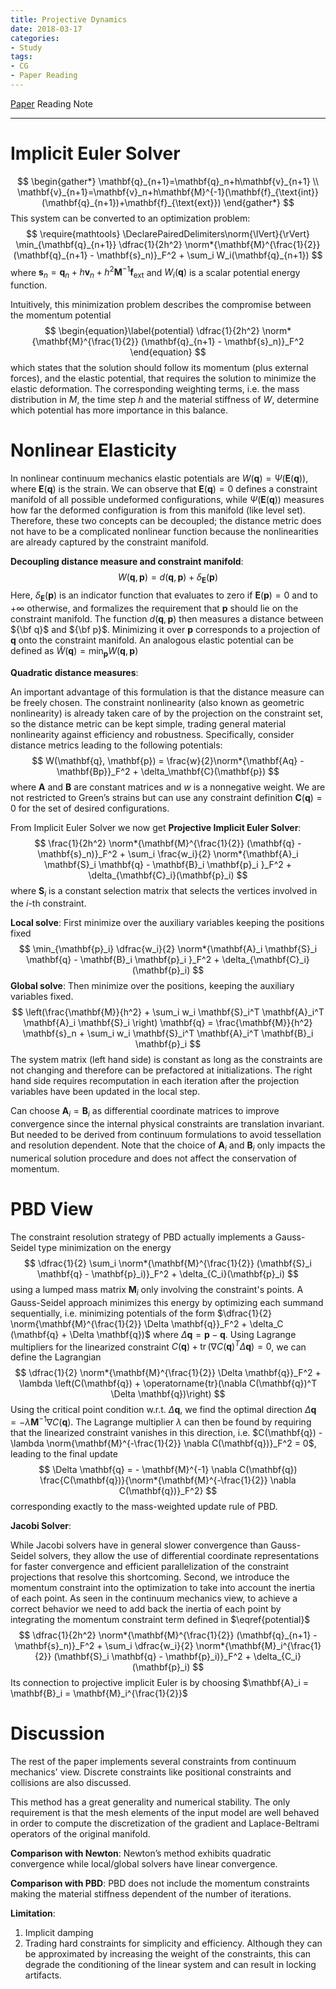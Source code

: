 ```yaml
---
title: Projective Dynamics
date: 2018-03-17
categories:
- Study
tags:
- CG
- Paper Reading
---
```


[Paper](http://sofienbouaziz.com/publications.php) Reading Note
<!-- more -->

---

# Implicit Euler Solver

$$
\begin{gather*}
\mathbf{q}_{n+1}=\mathbf{q}_n+h\mathbf{v}_{n+1} \\
\mathbf{v}_{n+1}=\mathbf{v}_n+h\mathbf{M}^{-1}(\mathbf{f}_{\text{int}}(\mathbf{q}_{n+1})+\mathbf{f}_{\text{ext}})
\end{gather*}
$$
This system can be converted to an optimization problem:
$$
\require{mathtools}
\DeclarePairedDelimiters\norm{\lVert}{\rVert}
\min_{\mathbf{q}_{n+1}} \dfrac{1}{2h^2} \norm*{\mathbf{M}^{\frac{1}{2}} (\mathbf{q}_{n+1} - \mathbf{s}_n)}_F^2 + \sum_i W_i(\mathbf{q}_{n+1})
$$
where $\mathbf{s}_n = \mathbf{q}_n + h\mathbf{v}_n + h^2\mathbf{M}^{-1}\mathbf{f}_{\text{ext}}$ and $W_i(\mathbf{q})$ is a scalar potential energy function.

Intuitively, this minimization problem describes the compromise between the momentum potential
$$
\begin{equation}\label{potential}
\dfrac{1}{2h^2} \norm*{\mathbf{M}^{\frac{1}{2}} (\mathbf{q}_{n+1} - \mathbf{s}_n)}_F^2
\end{equation}
$$
which states that the solution should follow its momentum (plus external forces), and the elastic potential, that requires the solution to minimize the elastic deformation. The corresponding weighting terms, i.e. the mass distribution in $M$, the time step $h$ and the material stiffness of $W$, determine which potential has more importance in this balance.

# Nonlinear Elasticity

In nonlinear continuum mechanics elastic potentials are $W(\mathbf{q}) = \Psi (\mathbf{E}(\mathbf{q}))$, where $\mathbf{E}(\mathbf{q})$ is the strain. We can observe that $\mathbf{E}(\mathbf{q}) = 0$ defines a constraint manifold of all possible undeformed configurations, while $\Psi (\mathbf{E}(\mathbf{q}))$ measures how far the deformed configuration is from this manifold (like level set). Therefore, these two concepts can be decoupled; the distance metric does not have to be a complicated nonlinear function because the nonlinearities are already captured by the constraint manifold.

**Decoupling distance measure and constraint manifold**:
$$
W(\mathbf{q}, \mathbf{p}) = d(\mathbf{q}, \mathbf{p}) + \delta_\mathbf{E}(\mathbf{p})
$$
Here, $\delta_\mathbf{E}(\mathbf{p})$ is an indicator function that evaluates to zero if $\mathbf{E}(\mathbf{p}) = 0$ and to $+\infty$ otherwise, and formalizes the requirement that $\mathbf{p}$ should lie on the constraint manifold. The function $d(\mathbf{q}, \mathbf{p})$ then measures a distance between ${\bf q}$ and ${\bf p}$. Minimizing it over $\mathbf{p}$ corresponds to a projection of $\mathbf{q}$ onto the constraint manifold. An analogous elastic potential can be defined as $\tilde{W}(\mathbf{q}) = \min_\mathbf{p} W(\mathbf{q}, \mathbf{p})$

**Quadratic distance measures**:

An important advantage of this formulation is that the distance measure can be freely chosen. The constraint nonlinearity (also known as geometric nonlinearity) is already taken care of by the projection on the constraint set, so the distance metric can be kept simple, trading general material nonlinearity against efficiency and robustness. Specifically, consider distance metrics leading to the following potentials:
$$
W(\mathbf{q}, \mathbf{p}) = \frac{w}{2}\norm*{\mathbf{Aq} - \mathbf{Bp}}_F^2 + \delta_\mathbf{C}(\mathbf{p})
$$
where $\mathbf{A}$ and $\mathbf{B}$ are constant matrices and $w$ is a nonnegative weight. We are not restricted to Green’s strains but can use any constraint definition $\mathbf{C}(\mathbf{q}) = 0$ for the set of desired configurations.

From Implicit Euler Solver we now get **Projective Implicit Euler Solver**:
$$
\frac{1}{2h^2} \norm*{\mathbf{M}^{\frac{1}{2}} (\mathbf{q} - \mathbf{s}_n)}_F^2 + \sum_i \frac{w_i}{2} \norm*{\mathbf{A}_i \mathbf{S}_i \mathbf{q} - \mathbf{B}_i \mathbf{p}_i }_F^2 + \delta_{\mathbf{C}_i}(\mathbf{p}_i)
$$
where $\mathbf{S}_i$ is a constant selection matrix that selects the vertices involved in the $i$-th constraint.

**Local solve**: First minimize over the auxiliary variables keeping the positions fixed
$$
\min_{\mathbf{p}_i} \dfrac{w_i}{2} \norm*{\mathbf{A}_i \mathbf{S}_i \mathbf{q} - \mathbf{B}_i \mathbf{p}_i }_F^2 + \delta_{\mathbf{C}_i}(\mathbf{p}_i)
$$
**Global solve**: Then minimize over the positions, keeping the auxiliary variables fixed.
$$
\left(\frac{\mathbf{M}}{h^2} + \sum_i w_i \mathbf{S}_i^T \mathbf{A}_i^T \mathbf{A}_i \mathbf{S}_i \right) \mathbf{q} = \frac{\mathbf{M}}{h^2} \mathbf{s}_n + \sum_i w_i \mathbf{S}_i^T \mathbf{A}_i^T \mathbf{B}_i \mathbf{p}_i
$$
The system matrix (left hand side) is constant as long as the constraints are not changing and therefore can be prefactored at initializations. The right hand side requires recomputation in each iteration after the projection variables have been updated in the local step.

Can choose $\mathbf{A}_i = \mathbf{B}_i$ as differential coordinate matrices to improve convergence since the internal physical constraints are translation invariant. But needed to be derived from continuum formulations to avoid tessellation and resolution dependent. Note that the choice of $\mathbf{A}_i$ and $\mathbf{B}_i$ only impacts the numerical solution procedure and does not affect the conservation of momentum.

# PBD View

The constraint resolution strategy of PBD actually implements a Gauss-Seidel type minimization on the energy
$$
\dfrac{1}{2} \sum_i \norm*{\mathbf{M}^{\frac{1}{2}} (\mathbf{S}_i \mathbf{q} - \mathbf{p}_i)}_F^2 + \delta_{C_i}(\mathbf{p}_i)
$$
using a lumped mass matrix $\mathbf{M}_i$ only involving the constraint's points. A Gauss-Seidel approach minimizes this energy by optimizing each summand sequentially, i.e. minimizing potentials of the form $\dfrac{1}{2} \norm{\mathbf{M}^{\frac{1}{2}} \Delta \mathbf{q}}_F^2 + \delta_C (\mathbf{q} + \Delta \mathbf{q})$ where $\Delta\mathbf{q} = \mathbf{p} - \mathbf{q}$. Using Lagrange multipliers for the linearized constraint $C(\mathbf{q}) + \operatorname{tr}(\nabla C(\mathbf{q})^T \Delta \mathbf{q}) = 0$, we can define the Lagrangian
$$
\dfrac{1}{2} \norm*{\mathbf{M}^{\frac{1}{2}} \Delta \mathbf{q}}_F^2 + \lambda \left(C(\mathbf{q}) + \operatorname{tr}(\nabla C(\mathbf{q})^T \Delta \mathbf{q})\right)
$$
Using the critical point condition w.r.t. $\Delta \mathbf{q}$, we find the optimal direction $\Delta \mathbf{q} = -\lambda \mathbf{M}^{-1} \nabla C(\mathbf{q})$. The Lagrange multiplier $\lambda$ can then be found by requiring that the linearized constraint vanishes in this direction, i.e. $C(\mathbf{q}) - \lambda \norm{\mathbf{M}^{-\frac{1}{2}} \nabla C(\mathbf{q})}_F^2 = 0$, leading to the final update
$$
\Delta \mathbf{q} = - \mathbf{M}^{-1} \nabla C(\mathbf{q}) \frac{C(\mathbf{q})}{\norm*{\mathbf{M}^{-\frac{1}{2}} \nabla C(\mathbf{q})}_F^2}
$$
corresponding exactly to the mass-weighted update rule of PBD.

**Jacobi Solver**:

While Jacobi solvers have in general slower convergence than Gauss-Seidel solvers, they allow the use of differential coordinate representations for faster convergence and efficient parallelization of the constraint projections that resolve this shortcoming. Second, we introduce the momentum constraint into the optimization to take into account the inertia of each point. As seen in the continuum mechanics view, to achieve a correct behavior we need to add back the inertia of each point by integrating the momentum constraint term defined in $\eqref{potential}$
$$
\dfrac{1}{2h^2} \norm*{\mathbf{M}^{\frac{1}{2}} (\mathbf{q}_{n+1} - \mathbf{s}_n)}_F^2 + \sum_i \dfrac{w_i}{2} \norm*{\mathbf{M}_i^{\frac{1}{2}} (\mathbf{S}_i \mathbf{q} - \mathbf{p}_i)}_F^2 + \delta_{C_i}(\mathbf{p}_i)
$$
Its connection to projective implicit Euler is by choosing $\mathbf{A}_i = \mathbf{B}_i = \mathbf{M}_i^{\frac{1}{2}}$

# Discussion

The rest of the paper implements several constraints from continuum mechanics' view. Discrete constraints like positional constraints and collisions are also discussed.

This method has a great generality and numerical stability. The only requirement is that
the mesh elements of the input model are well behaved in order to compute the discretization of the gradient and Laplace-Beltrami operators of the original manifold.

**Comparison with Newton**: Newton’s method exhibits quadratic convergence while local/global
solvers have linear convergence.

**Comparison with PBD**: PBD does not include the momentum constraints making the material stiffness dependent of the number of iterations.

**Limitation**:

1. Implicit damping
2. Trading hard constraints for simplicity and efficiency. Although they can be approximated by increasing the weight of the constraints, this can degrade the conditioning of the linear system and can result in locking artifacts.
